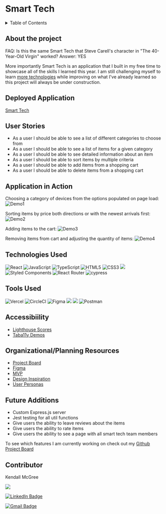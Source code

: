 # Smart Tech

<details>
  <summary>Table of Contents</summary>
  <ol>
    <li><a href="#about-the-project">About the Project</a></li>
    <li><a href="#deployed-application">Deployed Application</a></li>
    <li><a href="#user-stories">User Stories</a></li>
    <li><a href="#application-in-action">Application in Action</a></li>
    <li><a href="#technologies-used">Technologies Used</a></li>
    <li><a href="#tools-used">Tools Used</a></li>
    <li><a href="#accessibility">Accessibility</a></li>
    <li><a href="#organizational-resources">Organizational/Planning Resources</a></li>
    <li><a href="#future-additions">Future Additions</a></li>
    <li><a href="#contributor">Contributor</a></li>
  </ol>
</details>

## About the project
FAQ: Is this the same Smart Tech that Steve Carell's character in "The 40-Year-Old Virgin" worked? Answer: YES 

More importantly Smart Tech is an application that I built in my free time to showcase all of the skills I learned this year. I am still challenging myself to learn <a href="#future-additions">more technologies</a> while improving on what I've already learned so this project will always be under construction. 


## Deployed Application
[Smart Tech](https://smart-tech-79s7wqmem-kendallm360.vercel.app/)


## User Stories
- As a user I should be able to see a list of different categories to choose from
- As a user I should be able to see a list of items for a given category
- As a user I should be able to see detailed information about an item
- As a user I should be able to sort items by multiple criteria
- As a user I should be able to add items from a shopping cart
- As a user I should be able to delete items from a shopping cart

## Application in Action

Choosing a category of devices from the options populated on page load:
![Demo1](https://media.giphy.com/media/LwwFk8FeVzh40Y1vBt/giphy.gif)

Sorting items by price both directions or with the newest arrivals first:
![Demo2](https://media.giphy.com/media/6D2IDxbU4jK2eADoCi/giphy.gif)

Adding items to the cart:
![Demo3](https://media.giphy.com/media/Rh14RVV17xSgGV1wtq/giphy.gif)

Removing items from cart and adjusting the quantity of items:
![Demo4](https://media.giphy.com/media/dFS5x3LLYisowP52r1/giphy.gif)


## Technologies Used

![React](https://img.shields.io/badge/react-%2320232a.svg?style=for-the-badge&logo=react&logoColor=%2361DAFB)
![JavaScript](https://img.shields.io/badge/javascript-%23323330.svg?style=for-the-badge&logo=javascript&logoColor=%23F7DF1E)
![TypeScript](https://img.shields.io/badge/typescript-%23007ACC.svg?style=for-the-badge&logo=typescript&logoColor=white)
![HTML5](https://img.shields.io/badge/html5-%23E34F26.svg?style=for-the-badge&logo=html5&logoColor=white)
![CSS3](https://img.shields.io/badge/css3-%231572B6.svg?style=for-the-badge&logo=css3&logoColor=white)
<img src="https://img.shields.io/badge/markdown-%23000000.svg?style=for-the-badge&logo=markdown&logoColor=white" />
![Styled Components](https://img.shields.io/badge/styled--components-DB7093?style=for-the-badge&logo=styled-components&logoColor=white)
![React Router](https://img.shields.io/badge/React_Router-CA4245?style=for-the-badge&logo=react-router&logoColor=white)
![cypress](https://img.shields.io/badge/-cypress-%23E5E5E5?style=for-the-badge&logo=cypress&logoColor=058a5e)

## Tools Used

![Vercel](https://img.shields.io/badge/vercel-%23000000.svg?style=for-the-badge&logo=vercel&logoColor=white)
![CircleCI](https://img.shields.io/badge/circle%20ci-%23161616.svg?style=for-the-badge&logo=circleci&logoColor=white)
![Figma](https://img.shields.io/badge/figma-%23F24E1E.svg?style=for-the-badge&logo=figma&logoColor=white)
<img src="https://img.shields.io/badge/Dribbble-EA4C89?style=for-the-badge&logo=dribbble&logoColor=white" />
<img src="https://img.shields.io/badge/VS_Code-007ACC?style=for-the-badge&logo=visual%20studio%20code&logoColor=white"/>
![Postman](https://img.shields.io/badge/Postman-FF6C37?style=for-the-badge&logo=postman&logoColor=white)


## Accessibiility
- [Lighthouse Scores](https://docs.google.com/document/d/17Sl9c4BiYSNiIOhNJ5BE8Fv9ghZdMn3CNmGaxPCDKQs/edit?usp=sharing)
- [Taba11y Demos](https://docs.google.com/document/d/1XyG8hIZ5lnz9SoLt_lnrc83zQvd29UzW0jGX6fsPG5U/edit?usp=sharing)

## Organizational/Planning Resources
 - [Project Board](https://github.com/users/kendallm360/projects/4/views/1)
 - [Figma](https://www.figma.com/file/UsOAE3rAptWu0q4lLhCgI2/Smart-Tech?node-id=1%3A2)
 - [MVP](https://docs.google.com/document/d/1Bn9kGBiyN8qaxEYMc9hHdi1dHYXkHljyGGNz2hM-8-E/edit)
 - [Design Inspiration](https://docs.google.com/document/d/1xrrGQmP0zfN4CnbYPE0Yxk9pusbF6VpRsp-M2Zv6TS4/edit)
 - [User Personas](https://docs.google.com/document/d/1_C8s-0EUzS2IsZtvQzMdVUOB4IZnjNRVsPTxKcZDO30/edit?usp=sharing)

## Future Additions
- Custom Express.js server
- Jest testing for all util functions
- Give users the ability to leave reviews about the items
- Give users the ability to rate items
- Give users the ability to see a page with all smart tech team members


To see which features I am currently working on check out my [Github Project Board](https://github.com/users/kendallm360/projects/4/views/1)


## Contributor
  Kendall McGree
  <p><a href="https://github.com/kendallm360/"><img src="https://img.shields.io/badge/github-181717.svg?style=for-the-    badge&logo=github&logoColor=white" /></a></p>
  
  <p><a href="https://www.linkedin.com/in/kendall-mcgree/"><img src="https://img.shields.io/badge/LinkedIn-0A66C2?style=for-the-badge&logo=linkedin&logoColor=white" alt="LinkedIn Badge"></a></p>
  
  <p><a href="mailto:mcgreekendall@gmail.com"><img src="https://img.shields.io/badge/Gmail-EA4335?style=for-the-badge&logo=gmail&logoColor=white" alt="Gmail Badge"></a></p>

